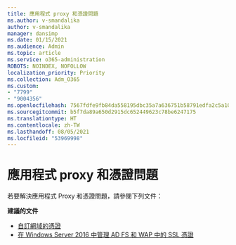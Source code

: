 ```yaml
---
title: 應用程式 proxy 和憑證問題
ms.author: v-smandalika
author: v-smandalika
manager: dansimp
ms.date: 01/15/2021
ms.audience: Admin
ms.topic: article
ms.service: o365-administration
ROBOTS: NOINDEX, NOFOLLOW
localization_priority: Priority
ms.collection: Adm_O365
ms.custom:
- "7799"
- "9004356"
ms.openlocfilehash: 7567fdfe9fb84da558195dbc35a7a636751b58791edfa2c5a10b07215c58bf5c
ms.sourcegitcommit: b5f7da89a650d2915dc652449623c78be6247175
ms.translationtype: HT
ms.contentlocale: zh-TW
ms.lasthandoff: 08/05/2021
ms.locfileid: "53969998"
---
```

# <a name="application-proxy-and-certificate-issues"></a>應用程式 proxy 和憑證問題

若要解決應用程式 Proxy 和憑證問題，請參閱下列文件：

**建議的文件**

- [自訂網域的憑證](https://docs.microsoft.com/azure/active-directory/manage-apps/application-proxy-configure-custom-domain#certificates-for-custom-domains)
- [在 Windows Server 2016 中管理 AD FS 和 WAP 中的 SSL 憑證](https://docs.microsoft.com/windows-server/identity/ad-fs/operations/manage-ssl-certificates-ad-fs-wap)


